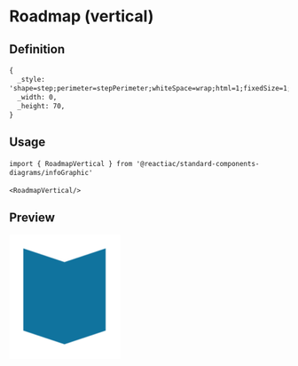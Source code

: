 # Roadmap (vertical)

## Definition

```
{
  _style: 'shape=step;perimeter=stepPerimeter;whiteSpace=wrap;html=1;fixedSize=1;size=10;direction=south;fillColor=#10739E;strokeColor=none;rounded=0;',
  _width: 0,
  _height: 70,
}
```

## Usage

```
import { RoadmapVertical } from '@reactiac/standard-components-diagrams/infoGraphic'

<RoadmapVertical/>
```

## Preview

<img src="./roadmap-vertical.png" width="200"/>
